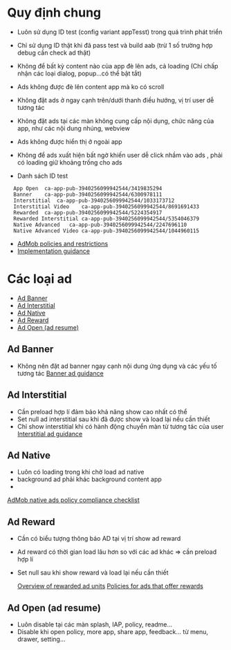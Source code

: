 # Quy định chung
* Luôn sử dụng ID test (config variant appTesst) trong quá trình phát triển
* Chỉ sử dụng ID thật khi đã pass test và build aab (trừ 1 số trường hợp debug cần check ad thật)
* Không để bất kỳ content nào của app đè lên ads, cả loading (Chỉ chấp nhận các loại dialog, popup...có thể bật tắt)
* Ads không được đè lên content app mà ko có scroll
* Không đặt ads ở ngay cạnh trên/dưới thanh điều hướng, vị trí user dễ tương tác
* Không đặt ads tại các màn không cung cấp nội dụng, chức năng của app, như các nội dung nhúng, webview
* Ads không được hiển thị ở ngoài app
  
* Không để ads xuất hiện bất ngờ khiến user dễ click nhầm vào ads , phải có loading giữ khoảng trống cho ads
* Danh sách ID test
~~~
  App Open	ca-app-pub-3940256099942544/3419835294
  Banner	ca-app-pub-3940256099942544/6300978111
  Interstitial	ca-app-pub-3940256099942544/1033173712
  Interstitial Video	ca-app-pub-3940256099942544/8691691433
  Rewarded	ca-app-pub-3940256099942544/5224354917
  Rewarded Interstitial	ca-app-pub-3940256099942544/5354046379
  Native Advanced	ca-app-pub-3940256099942544/2247696110
  Native Advanced Video	ca-app-pub-3940256099942544/1044960115
~~~

* [AdMob policies and restrictions](https://support.google.com/admob/answer/6128543?hl=en)
* [Implementation guidance](https://support.google.com/admob/answer/2936217?hl=en)
# Các loại ad
* [Ad Banner](#ad_banner)
* [Ad Interstitial](#ad_inter)
* [Ad Native](#ad_native)
* [Ad Reward](#ad_reward)
* [Ad Open (ad resume)](#ad_open)


## <a id="ad_banner" ></a>Ad Banner
* Không nên đặt ad banner ngay cạnh nội dung ứng dụng và các yếu tố tương tác
  [Banner ad guidance](https://support.google.com/admob/answer/6128877)
## <a id="ad_inter" ></a>Ad Interstitial 
* Cần preload hợp lí đảm bảo khả năng show cao nhất có thể
* Set null ad interstitial sau khi đã được show và load lại nếu cần thiết
* Chỉ show interstitial khi có hành động chuyển màn từ tương tác của user
  [Interstitial ad guidance](https://support.google.com/admob/answer/6066980)
## <a id="ad_native" ></a>Ad Native
* Luôn có loading trong khi chờ load ad native
* background ad phải khác background content app
*
[AdMob native ads policy compliance checklist](https://support.google.com/admob/answer/6240814)
## <a id="ad_reward" ></a>Ad Reward
* Cần có biểu tượng thông báo AD tại vị trí show ad reward
* Ad reward có thời gian load lâu hơn so với các ad khác => cần preload hợp lí
* Set null sau khi show reward và load lại nếu cần thiết

  [Overview of rewarded ad units](https://support.google.com/admob/answer/7372450?hl=en&ref_topic=7384517)
  [Policies for ads that offer rewards](https://support.google.com/admob/answer/7313578?hl=en)
## <a id="ad_open" ></a>Ad Open (ad resume)
* Luôn disable tại các màn splash, IAP, policy, readme...
* Disable khi open policy, more app, share app, feedback... từ menu, drawer, setting...




